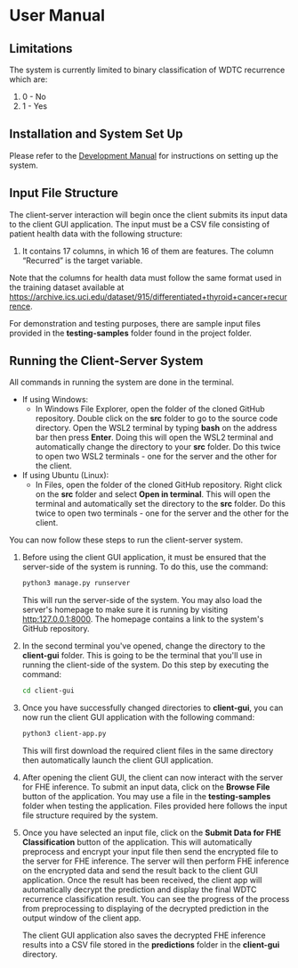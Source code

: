 # User Manual

## Limitations
The system is currently limited to binary classification of WDTC recurrence which are:
1. 0 - No
2. 1 - Yes

## Installation and System Set Up
Please refer to the [Development Manual](https://github.com/sakurachu06/test-repo/blob/main/manual/DEVELOPMENT.md) for instructions on setting up the system.

## Input File Structure
The client-server interaction will begin once the client submits its input data to the client GUI application. The input must be a CSV file consisting of patient health data with the following structure:
1.  It contains 17 columns, in which 16 of them are features. The column “Recurred” is the target variable.

Note that the columns for health data must follow the same format used in the training dataset available at https://archive.ics.uci.edu/dataset/915/differentiated+thyroid+cancer+recurrence. 

For demonstration and testing purposes, there are sample input files provided in the **testing-samples** folder found in the project folder.

## Running the Client-Server System
All commands in running the system are done in the terminal. 
- If using Windows:
  - In Windows File Explorer, open the folder of the cloned GitHub repository. Double click on the **src** folder to go to the source code directory. Open the WSL2 terminal by typing **bash** on the address bar then press **Enter**. Doing this will open the WSL2 terminal and automatically change the directory to your **src** folder. Do this twice to open two WSL2 terminals - one for the server and the other for the client.
- If using Ubuntu (Linux):
  - In Files, open the folder of the cloned GitHub repository. Right click on the **src** folder and select **Open in terminal**. This will open the terminal and automatically set the directory to the **src** folder. Do this twice to open two terminals - one for the server and the other for the client.

You can now follow these steps to run the client-server system.

1. Before using the client GUI application, it must be ensured that the server-side of the system is running. To do this, use the command:
    ``` {.bash language="bash"}
    python3 manage.py runserver
    ```
    This will run the server-side of the system. You may also load the server's homepage to make sure it is running by visiting [http:127.0.0.1:8000](http://127.0.0.1:8000/). The homepage contains a link to the system's GitHub repository.

2. In the second terminal you've opened, change the directory to the **client-gui** folder. This is going to be the terminal that you'll use in running the client-side of the system. Do this step by executing the command:
    ``` {.bash language="bash"}
    cd client-gui
    ```
3. Once you have successfully changed directories to **client-gui**, you can now run the client GUI application with the following command:
    ``` {.bash language="bash"}
    python3 client-app.py
    ```
    This will first download the required client files in the same directory then automatically launch the client GUI application.
    
4. After opening the client GUI, the client can now interact with the server for FHE inference. To submit an input data, click on the **Browse File** button of the application. You may use a file in the **testing-samples** folder when testing the application. Files provided here follows the input file structure required by the system.
    
5. Once you have selected an input file, click on the **Submit Data for FHE Classification** button of the application. This will automatically preprocess and encrypt your input file then send the encrypted file to the server for FHE inference. The server will then perform FHE inference on the encrypted data and send the result back to the client GUI application. Once the result has been received, the client app will automatically decrypt the prediction and display the final WDTC recurrence classification result. You can see the progress of the process from preprocessing to displaying of the decrypted prediction in the output window of the client app. 
    
   The client GUI application also saves the decrypted FHE inference results into a CSV file stored in the **predictions** folder in the **client-gui** directory.
